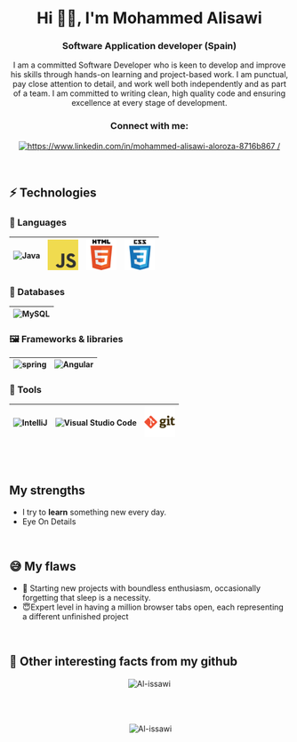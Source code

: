 <h1 align="center">Hi 👋🏻, I'm Mohammed Alisawi</h1>
<h3 align="center"> Software Application developer (Spain)</h3>
<p align="center">I am a committed Software Developer who is keen to develop and improve his skills through hands-on learning and project-based work. I am punctual, pay close attention to detail, and work well both independently and as part of a team. I am committed to writing clean, high quality code and ensuring excellence at every stage of development.
 </p>


<h3 align="center">Connect with me:</h3>
<p align="center">
<a href="https://www.linkedin.com/in/mohammed-alisawi-aloroza-8716b867" target="_blank"><img align="center" src="https://raw.githubusercontent.com/rahuldkjain/github-profile-readme-generator/master/src/images/icons/Social/linked-in-alt.svg" alt="https://www.linkedin.com/in/mohammed-alisawi-aloroza-8716b867 /" height="40" width="50" /></a>

</p><br>


## ⚡ Technologies

### :speech_balloon: Languages

| <img title="Java" alt="Java" width="55px" src="https://brandslogos.com/wp-content/uploads/images/large/java-logo-1.png"> | <img alt="JavaScript" title="JavaScript" width="55px" src="https://raw.githubusercontent.com/github/explore/master/topics/javascript/javascript.png"> | <img title="HTML" alt="HTML" width="55px" src="https://raw.githubusercontent.com/github/explore/master/topics/html/html.png"> | <img title="CSS" alt="CSS" width="55px" src="https://raw.githubusercontent.com/github/explore/master/topics/css/css.png"> |
| ------------------------------------------------------------------------------------------------------------------------------------------------------------------------------------------------- | ----------------------------------------------------------------------------------------------------------------------------- | ------------------------------------------------------------------------------------------------------------------------- | ----------------------------------------------------------------------------------------------------------------------------------------- |

### :floppy_disk: Databases

 | <img title="MySQL" alt="MySQL" width="55px" src="https://yt3.ggpht.com/ytc/AKedOLRpJVGUTtjVE_mf-DouS6NeZVEDVBqdjc1diCIQEg=s900-c-k-c0x00ffffff-no-rj"> |
| ----------------------------------------------------------------------------------------------------------------------------------------- 

### 🖼️ Frameworks & libraries

| <img title="spring" alt="spring" width="55px" src="https://cdn.freebiesupply.com/logos/large/2x/spring-3-logo-png-transparent.png"> | <img title="Angular" alt="Angular" width="55px" src="https://upload.wikimedia.org/wikipedia/commons/thumb/c/cf/Angular_full_color_logo.svg/512px-Angular_full_color_logo.svg.png?20160527092314"> |
 |------------------------------------------------------------------------------------------------------------------------- | ------------------------------------------------------------------------------------------------------------------------- |

### :wrench: Tools

| <img title="IntelliJ" alt="IntelliJ" width="55px" src="https://upload.wikimedia.org/wikipedia/commons/thumb/9/9c/IntelliJ_IDEA_Icon.svg/1024px-IntelliJ_IDEA_Icon.svg.png"> | <img title="Visual Studio Code" alt="Visual Studio Code" width="55px" src="https://upload.wikimedia.org/wikipedia/commons/thumb/9/9a/Visual_Studio_Code_1.35_icon.svg/768px-Visual_Studio_Code_1.35_icon.svg.png?20210804221519"> | <img title="Git" alt="Git" width="55px" src="https://raw.githubusercontent.com/github/explore/master/topics/git/git.png"> | 
| ------------------------------------------------------------------------------------------------------------------------------------- | ----------------------------------------------------------------------------------------------------------------------------------------- | ----------------------------------------------------------------------------------------------------------------------------------------- |

<br>
<br>
  
## My strengths
- I try to **learn** something new every day.
- Eye On Details


<br>

## :sweat_smile: My flaws
- 🤯 Starting new projects with boundless enthusiasm, occasionally forgetting that sleep is a necessity.
- :innocent:Expert level in having a million browser tabs open, each representing a different unfinished project

<br>


## 🤔 Other interesting facts from my github

<p align="center"><img align="center" src="https://github-readme-stats.vercel.app/api/top-langs?username=Al-issawi&show_icons=true&locale=en&layout=compact" alt="Al-issawi" /></p><br><br>

<p align="center">&nbsp;<img align="center" src="https://github-readme-stats.vercel.app/api?username=Al-issawi&show_icons=true&locale=en" alt="Al-issawi" /></p>

